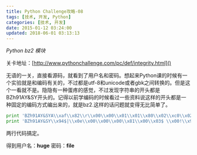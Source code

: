 ```yaml
---
title: Python Challenge攻略-08
tags: [技术, 开发, Python]
categories: [技术, 开发]
date: 2015-01-12 03:24:00
updated: 2018-06-01 03:13:13
---
```


*Python bz2 模块*

<!-- more -->

关卡地址：[http://www.pythonchallenge.com/pc/def/integrity.html]()

无语的一关，直接看源码，就看到了用户名和密码。想起来Python课的时候有一个实验就是和编码有关的，不过都是utf-8和unicode或者gbk之间转换的。但是这个一看就不是。隐隐有一种蛋疼的感觉，不过发现字符串的开头都是BZh91AY&SY开头的。记得以前学编码的时候看过一些资料说这样的开头都是一种固定的编码方式编出来的，就是bz2.这样的话问题就变得无比简单了。

```python
print 'BZh91AY&SYA\\xaf\\x82\\r\\x00\\x00\\x01\\x01\\x80\\x02\\xc0\\x02\\x00 \\x00!\\x9ah3M\\x07<]\\xc9\\x14\\xe1BA\\x06\\xbe\\x084'.decode('bz2')
print 'BZh91AY&SY\\x94$|\\x0e\\x00\\x00\\x00\\x81\\x00\\x03$ \\x00!\\x9ah3M\\x13<]\\xc9\\x14\\xe1BBP\\x91\\xf08'.decode('bz2')
```

两行代码搞定。

得到用户名：**huge**
密码：**file**

